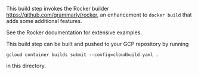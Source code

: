 This build step invokes the Rocker builder https://github.com/grammarly/rocker, an enhancement to `docker build` that adds some additional features.

See the Rocker documentation for extensive examples.

This build step can be built and pushed to your GCP repository by running

    gcloud container builds submit --config=cloudbuild.yaml .
    
in this directory.
